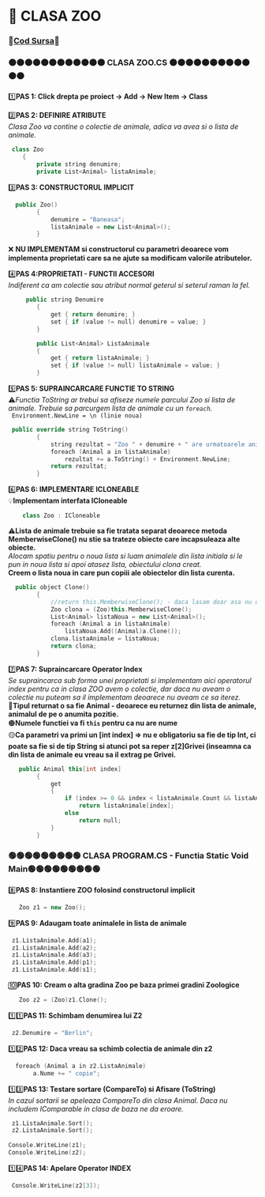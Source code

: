 # 🎯 CLASA ZOO </br>
### 🔮[Cod Sursa](https://github.com/Adriana-Giol/Programare-Aplicatii-Windows/blob/main/1.%20Laborator/2.%20Seminar%202/%5BClean%5DCiurea_Seminar2_1046/Pantera.cs)🔮
### 🟠🟠🟠🟠🟠🟠🟠🟠🟠🟠🟠🟠 CLASA ZOO.CS 🟠🟠🟠🟠🟠🟠🟠🟠🟠🟠🟠🟠
1️⃣**PAS 1: Click drepta pe proiect -> Add -> New Item -> Class**</br>

2️⃣**PAS 2: DEFINIRE ATRIBUTE**</br>
*Clasa Zoo va contine o colectie de animale, adica va avea si o lista de animale.*</br>
```cpp
 class Zoo
    {
        private string denumire;
        private List<Animal> listaAnimale;

```

3️⃣**PAS 3: CONSTRUCTORUL IMPLICIT**</br>
```cpp
  public Zoo()
        {
            denumire = "Baneasa";
            listaAnimale = new List<Animal>();
        }
```
❌ **NU IMPLEMENTAM si constructorul cu parametri deoarece vom implementa proprietati care sa ne ajute sa modificam valorile atributelor.**</br>

4️⃣**PAS 4:PROPRIETATI - FUNCTII ACCESORI**</br>
*Indiferent ca am colectie sau atribut normal geterul si seterul raman la fel.*</br>
```cpp
     public string Denumire
        {
            get { return denumire; }
            set { if (value != null) denumire = value; }
        }

        public List<Animal> ListaAnimale
        {
            get { return listaAnimale; }
            set { if (value != null) listaAnimale = value; }
        }
```

5️⃣**PAS 5: SUPRAINCARCARE FUNCTIE TO STRING**</br>
⚠️*Functia ToString ar trebui sa afiseze numele parcului Zoo si lista de animale. Trebuie sa parcurgem lista de animale cu un `foreach`.*</br>
` Environment.NewLine = \n (linie noua)`

```cpp
 public override string ToString()
        {
            string rezultat = "Zoo " + denumire + " are urmatoarele animale: " + Environment.NewLine;
            foreach (Animal a in listaAnimale)
                rezultat += a.ToString() + Environment.NewLine;
            return rezultat;
        }
```

6️⃣**PAS 6: IMPLEMENTARE ICLONEABLE**</br>
💡**Implementam interfata ICloneable**</br>
```cpp
    class Zoo : ICloneable
```
⚠️**Lista de animale trebuie sa fie tratata separat deoarece metoda MemberwiseClone() nu stie sa trateze obiecte care incapsuleaza alte obiecte.**</br>
*Alocam spatiu pentru o noua lista si luam animalele din lista initiala si le pun in noua lista si apoi atasez lista, obiectului clona creat.*</br>
**Creem o lista noua in care pun copiii ale obiectelor din lista curenta.**</br>
```cpp
  public object Clone()
        {
            //return this.MemberwiseClone(); - daca lasam doar asa nu o sa stie sa copieze lista de animale
            Zoo clona = (Zoo)this.MemberwiseClone();
            List<Animal> listaNoua = new List<Animal>();
            foreach (Animal a in listaAnimale)
                listaNoua.Add((Animal)a.Clone());
            clona.listaAnimale = listaNoua;
            return clona;
        }
```
7️⃣**PAS 7: Supraincarcare Operator Index**</br>
*Se supraincarca sub forma unei proprietati si implementam aici operatorul index pentru ca in clasa ZOO avem o colectie, dar daca nu aveam o colectie nu puteam sa il implementam deoarece nu aveam ce sa iterez.*</br>
🔴**Tipul returnat o sa fie Animal - deoarece eu returnez din lista de animale, animalul de pe o anumita pozitie.**</br>
🟠**Numele functiei va fi `this` pentru ca nu are nume**</br>
🟡**Ca parametri va primi un [int index] => nu e obligatoriu sa fie de tip Int, ci poate sa fie si de tip String si atunci pot sa reper z[2]Grivei (inseamna ca din lista de animale eu vreau sa il extrag pe Grivei.**</br>
```cpp
   public Animal this[int index]
        {
            get
            {
                if (index >= 0 && index < listaAnimale.Count && listaAnimale != null)
                    return listaAnimale[index];
                else
                    return null;
            }
        }
```

### 🟢🟢🟢🟢🟢🟢🟢🟢🟢 CLASA PROGRAM.CS - Functia Static Void Main🟢🟢🟢🟢🟢🟢🟢🟢🟢
8️⃣**PAS 8: Instantiere ZOO folosind constructorul implicit**</br>
```cpp
   Zoo z1 = new Zoo();
```
9️⃣**PAS 9: Adaugam toate animalele in lista de animale**</br>
```cpp
 z1.ListaAnimale.Add(a1);
 z1.ListaAnimale.Add(a2);
 z1.ListaAnimale.Add(a3);
 z1.ListaAnimale.Add(p1);
 z1.ListaAnimale.Add(s1);
```
🔟**PAS 10: Cream o alta gradina Zoo pe baza primei gradini Zoologice**</br>
```cpp
   Zoo z2 = (Zoo)z1.Clone();
```
1️⃣1️⃣**PAS 11: Schimbam denumirea lui Z2**</br>
```cpp
 z2.Denumire = "Berlin";
 ```
1️⃣2️⃣**PAS 12: Daca vreau sa schimb colectia de animale din z2**</br>
```cpp
  foreach (Animal a in z2.ListaAnimale)
       a.Nume += " copie";
```

1️⃣3️⃣**PAS 13: Testare sortare (CompareTo) si Afisare (ToString)**</br>
*In cazul sortarii se apeleaza CompareTo din clasa Animal. Daca nu includem IComparable in clasa de baza ne da eroare.*</br>
```cpp
 z1.ListaAnimale.Sort();
 z2.ListaAnimale.Sort();
 
Console.WriteLine(z1);
Console.WriteLine(z2);
```
1️⃣4️⃣**PAS 14: Apelare Operator INDEX**</br>
```cpp
 Console.WriteLine(z2[3]);
```

